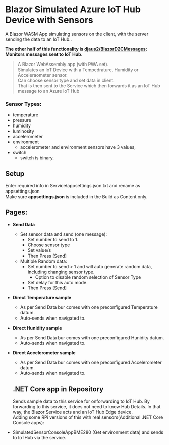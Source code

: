 # Blazor Simulated Azure IoT Hub Device with Sensors
A Blazor WASM App simulating sensors on the client, with the server sending the data to an IoT Hub..

**The other half of this functionality is [djaus2/BlazorD2CMessages](https://github.com/djaus2/BlazorD2CMessages): Monitors messages sent to IoT Hub.**

> A Blazor WebAssembly app (with PWA set).  
Simulates an IoT Device with a Tempedrature, Humidity or Acceleraometer sensor.  
Can choose sensor type and set data in client.  
That is then sent to the Service which then forwards it as an IoT Hub message to an Azure IoT Hub

<h3>Sensor Types:</h3>

- temperature
- pressure
- humidity
- luminosity
- accelerometer
- environment
  - accelerometer and environment sensors have 3 values,
- switch
  - switch is binary.  

## Setup
Enter required info in Service\appsettings.json.txt and rename as appsettings.json  
Make sure **appsettings.json** is included in the Build as Content only.

## Pages:
- **Send Data**
  - Set sensor data and send (one message):
    - Set number to send to 1.
    - Choose sensor type
    - Set value/s
    - Then Press [Send]
  - Multiple Random data:
    - Set number to send > 1 and will auto generate random data, including changing sensor type.
      - Option to disable random selection of Sensor Type
    - Set delay for this auto mode.
    - Then Press [Send]
- **Direct Temperature sample**
  - As per Send Data bur comes with one preconfigured Temperature datum.
  - Auto-sends when navigated to.
- **Direct Hunidity sample**
  - As per Send Data bur comes with one preconfigured Hunidity datum.
  - Auto-sends when navigated to.
- **Direct Accelerometer sample**
  - As per Send Data bur comes with one preconfigured Accelerometer datum.
  - Auto-sends when navigated to.
  
  ## .NET Core app in Repository
  Sends sample data to this service for onforwarding to IoT Hub. By forwarding to this service, it does not need to know Hub Details. In that way, the Blazor Service acts and an IoT Hub Edge device.  
Adding some RPi versions of this with real sensors(Additional .NET Core Console apps):
- SimulatedSensorConsoleAppBME280 (Get environment data) and sends to IoTHub via the service.
